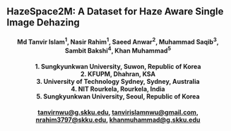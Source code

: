 ## HazeSpace2M: A Dataset for Haze Aware Single Image Dehazing

<h4 align="center">Md Tanvir Islam<sup>1</sup>, Nasir Rahim<sup>1</sup>, Saeed Anwar<sup>2</sup>, Muhammad Saqib<sup>3</sup>, Sambit Bakshi<sup>4</sup>, Khan Muhammad<sup>5</sup></h4>
<h4 align="center">1. Sungkyunkwan University, Suwon, Republic of Korea<br>2. KFUPM, Dhahran, KSA<br>3. University of Technology Sydney, Sydney, Australia<br>4. NIT Rourkela, Rourkela, India<br>5. Sungkyunkwan University, Seoul, Republic of Korea</h4>
<h4 align="center">
  <a href="mailto:tanvirnwu@g.skku.edu">tanvirnwu@g.skku.edu</a>, 
  <a href="mailto:tanvirislamnwu@gmail.com">tanvirislamnwu@gmail.com</a>, 
  <a href="mailto:nrahim3797@skku.edu">nrahim3797@skku.edu</a>, 
  <a href="mailto:khanmuhammad@g.skku.edu">khanmuhammad@g.skku.edu</a>
</h4>
